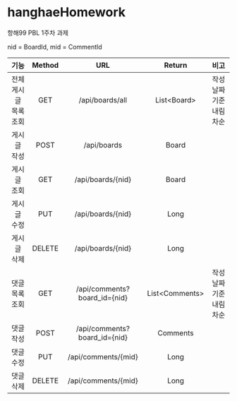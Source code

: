 # hanghaeHomework
항해99 PBL 1주차 과제

  nid = BoardId,
  mid = CommentId

  |**기능**|**Method**|**URL**|**Return**|**비고**
  |:---:|:---:|:---:|:---:|:---:|
  |전체 게시글 목록 조회|GET|/api/boards/all|List\<Board\>|작성 날짜 기준 내림차순|
  |게시글 작성|POST|/api/boards|Board|
  |게시글 조회|GET|/api/boards/{nid}|Board|
  |게시글 수정|PUT|/api/boards/{nid}|Long|
  |게시글 삭제|DELETE|/api/boards/{nid}|Long|
  |댓글 목록 조회|GET|/api/comments?board_id={nid} |List\<Comments\>|작성 날짜 기준 내림차순|
  |댓글 작성|POST|/api/comments?board_id={nid} |Comments|
  |댓글 수정|PUT|/api/comments/{mid}|Long|
  |댓글 삭제|DELETE|/api/comments/{mid}|Long|
